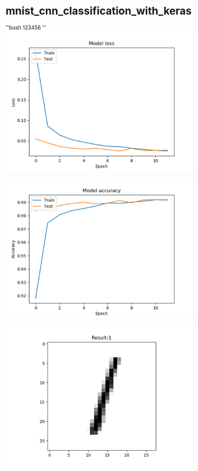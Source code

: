 # mnist_cnn_classification_with_keras
‵‵‵bush
123456
‵‵‵
![image](https://github.com/LiaoSteve/mnist_cnn_classification_with_keras/blob/master/model_loss.png)

![image](https://github.com/LiaoSteve/mnist_cnn_classification_with_keras/blob/master/model_acc.png)

![image](https://github.com/LiaoSteve/mnist_cnn_classification_with_keras/blob/master/1.png)

